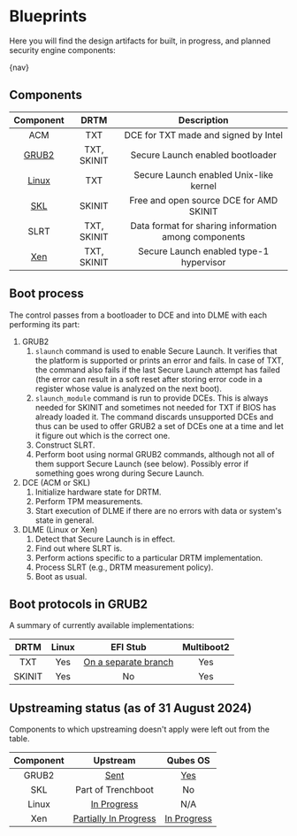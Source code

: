 # Blueprints

Here you will find the design artifacts for built, in progress, and planned
security engine components:

{nav}

## Components

| Component | DRTM        | Description
| :-------: | :--:        | :---------:
| ACM       | TXT         | DCE for TXT made and signed by Intel
| [GRUB2]   | TXT, SKINIT | Secure Launch enabled bootloader
| [Linux]   | TXT         | Secure Launch enabled Unix-like kernel
| [SKL]     | SKINIT      | Free and open source DCE for AMD SKINIT
| SLRT      | TXT, SKINIT | Data format for sharing information among components
| [Xen]     | TXT, SKINIT | Secure Launch enabled type-1 hypervisor

[GRUB2]: https://github.com/TrenchBoot/grub/
[Linux]: https://github.com/TrenchBoot/linux
[SKL]: https://github.com/TrenchBoot/secure-kernel-loader/
[Xen]: https://github.com/TrenchBoot/xen/

## Boot process

The control passes from a bootloader to DCE and into DLME with each performing
its part:

1. GRUB2
    1. `slaunch` command is used to enable Secure Launch.  It verifies that the
       platform is supported or prints an error and fails.
       In case of TXT, the command also fails if the last Secure Launch attempt
       has failed (the error can result in a soft reset after storing error code
       in a register whose value is analyzed on the next boot).
    2. `slaunch_module` command is run to provide DCEs.  This is always
       needed for SKINIT and sometimes not needed for TXT if BIOS has already
       loaded it.  The command discards unsupported DCEs and thus can be used to
       offer GRUB2 a set of DCEs one at a time and let it figure out which is
       the correct one.
    3. Construct SLRT.
    4. Perform boot using normal GRUB2 commands, although not all of them
       support Secure Launch (see below).  Possibly error if something goes
       wrong during Secure Launch.
2. DCE (ACM or SKL)
    1. Initialize hardware state for DRTM.
    2. Perform TPM measurements.
    3. Start execution of DLME if there are no errors with data or system's
       state in general.
3. DLME (Linux or Xen)
    1. Detect that Secure Launch is in effect.
    2. Find out where SLRT is.
    3. Perform actions specific to a particular DRTM implementation.
    4. Process SLRT (e.g., DRTM measurement policy).
    5. Boot as usual.

## Boot protocols in GRUB2

A summary of currently available implementations:

| DRTM   | Linux | EFI Stub                         | Multiboot2
| :--:   | :---: | :------:                         | :--------:
| TXT    |  Yes  | [On a separate branch][efi-stub] |    Yes
| SKINIT |  Yes  | No                               |    Yes

[efi-stub]: https://github.com/TrenchBoot/grub/tree/grub-sl-2.12-v10

## Upstreaming status (as of 31 August 2024)

Components to which upstreaming doesn't apply were left out from the table.

| Component | Upstream                        | Qubes OS
| :-------: | :------:                        | :------:
| GRUB2     | [Sent][grub]                    | [Yes][grub-qos]
| SKL       | Part of Trenchboot              | No
| Linux     | [In Progress][linux]            | N/A
| Xen       | [Partially In Progress][xen-ap] | [In Progress][xen-qos]

[grub]: https://lists.gnu.org/archive/html/grub-devel/2024-08/msg00088.html
[grub-qos]: https://github.com/QubesOS/qubes-grub2/pull/13
[linux]: https://lore.kernel.org/lkml/20240826223835.3928819-1-ross.philipson@oracle.com/
[xen-qos]: https://github.com/QubesOS/qubes-vmm-xen/pull/160
[xen-ap]: https://lists.xenproject.org/archives/html/xen-devel/2023-11/msg01085.html
